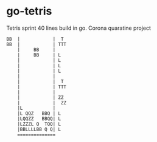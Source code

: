 # go-tetris

Tetris sprint 40 lines build in go. Corona quaratine project

```
BB  |            |  T 
BB  |            | TTT
    |     BB     |    
    |     BB     | L  
    |            | L  
    |            | L  
    |            | L  
    |            |    
    |            |  T 
    |            | TTT
    |            |    
    |            | ZZ 
    |            |  ZZ
    |L           |    
    |L QQZ   BBQ | L  
    |LQQZZ   BBQQ| L  
    |LZZZL Q  TQQ| L  
    |BBLLLLBB Q Q| L  
    ============== 
```                  
                  
